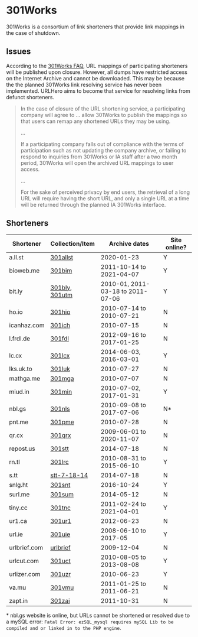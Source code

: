 # 301Works

301Works is a consortium of link shorteners that provide link mappings
in the case of shutdown.

## Issues

According to the [301Works FAQ](https://archive.org/details/301works-faq),
URL mappings of participating shorteners will be published upon closure.
However, all dumps have restricted access on the Internet Archive and
cannot be downloaded. This may be because the the planned 301Works link
resolving service has never been implemented. URLHero aims to become
that service for resolving links from defunct shorteners.

> In the case of closure of the URL shortening service, a participating
> company will agree to ... allow 301Works to publish the mappings so
> that users can remap any shortened URLs they may be using.
>
> ...
>
> If a participating company falls out of compliance with the terms of
> participation such as not updating the company archive, or failing to
> respond to inquiries from 301Works or IA staff after a two month
> period, 301Works will open the archived URL mappings to user access.
>
> ...
>
> For the sake of perceived privacy by end users, the retrieval of a
> long URL will require having the short URL, and only a single URL at a
> time will be returned through the planned IA 301Works interface.

## Shorteners

| Shortener    | Collection/Item          | Archive dates            | Site online? |
| ------------ | ------------------------ | ------------------------ | ------------ |
| a.ll.st      | [301allst]               | 2020-01-23               | Y  |
| bioweb.me    | [301bim]                 | 2011-10-14 to 2021-04-07 | Y  |
| bit.ly    | [301bly], [301utm] | 2010-01, 2011-03-18 to 2011-07-06 | Y  |
| ho.io        | [301hio]                 | 2010-07-14 to 2010-07-21 | N  |
| icanhaz.com  | [301ich]                 | 2010-07-15               | N  |
| l.frdl.de    | [301fdl]                 | 2012-09-16 to 2017-01-25 | N  |
| lc.cx        | [301lcx]                 | 2014-06-03, 2016-03-01   | Y  |
| lks.uk.to    | [301luk]                 | 2010-07-27               | N  |
| mathga.me    | [301mga]                 | 2010-07-07               | N  |
| miud.in      | [301min]                 | 2010-07-02, 2017-01-31   | Y  |
| nbl.gs       | [301nls]                 | 2010-09-08 to 2017-07-06 | N* |
| pnt.me       | [301pme]                 | 2010-07-28               | N  |
| qr.cx        | [301qrx]                 | 2009-06-01 to 2020-11-07 | N  |
| repost.us    | [301stt]                 | 2014-07-18               | N  |
| rn.tl        | [301lrc]                 | 2010-08-31 to 2015-06-10 | Y  |
| s.tt         | [stt-7-18-14]            | 2014-07-18               | N  |
| snlg.ht      | [301snt]                 | 2016-10-24               | Y  |
| surl.me      | [301sum]                 | 2014-05-12               | N  |
| tiny.cc      | [301tnc]                 | 2011-02-24 to 2021-04-01 | Y  |
| ur1.ca       | [301ur1]                 | 2012-06-23               | N  |
| url.ie       | [301uie]                 | 2008-06-10 to 2017-05    | Y  |
| urlbrief.com | [urlbrief]               | 2009-12-04               | N  |
| urlcut.com   | [301uct]                 | 2010-08-05 to 2013-08-08 | Y  |
| urlizer.com  | [301uzr]                 | 2010-06-23               | Y  |
| va.mu        | [301vmu]                 | 2011-01-25 to 2011-06-21 | N  |
| zapt.in      | [301zai]                 | 2011-10-31               | N  |

\* nbl.gs website is online, but URLs cannot be shortened or resolved
due to a mySQL error: `Fatal Error: ezSQL_mysql requires mySQL Lib to be
compiled and or linked in to the PHP engine`.

[301allst]: https://archive.org/details/301allst
[301bim]: https://archive.org/details/301bim
[301bly]: https://archive.org/details/301bly
[301fdl]: https://archive.org/details/301fdl
[301hio]: https://archive.org/details/301hio
[301ich]: https://archive.org/details/301ich
[301lcx]: https://archive.org/details/301lcx
[301lrc]: https://archive.org/details/301lrc
[301luk]: https://archive.org/details/301luk
[301mga]: https://archive.org/details/301mga
[301min]: https://archive.org/details/301min
[301nls]: https://archive.org/details/301nls
[301pme]: https://archive.org/details/301pme
[301qrx]: https://archive.org/details/301qrx
[301snt]: https://archive.org/details/301snt
[301stt]: https://archive.org/details/301stt
[301sum]: https://archive.org/details/301sum
[301tnc]: https://archive.org/details/301tnc
[301uct]: https://archive.org/details/301uct
[301uie]: https://archive.org/details/301uie
[301ur1]: https://archive.org/details/301ur1
[301utm]: https://archive.org/details/301utm
[301uzr]: https://archive.org/details/301uzr
[301vmu]: https://archive.org/details/301vmu
[301zai]: https://archive.org/details/301zai
[stt-7-18-14]: https://archive.org/details/stt-7-18-14
[urlbrief]: https://archive.org/details/urlbrief
